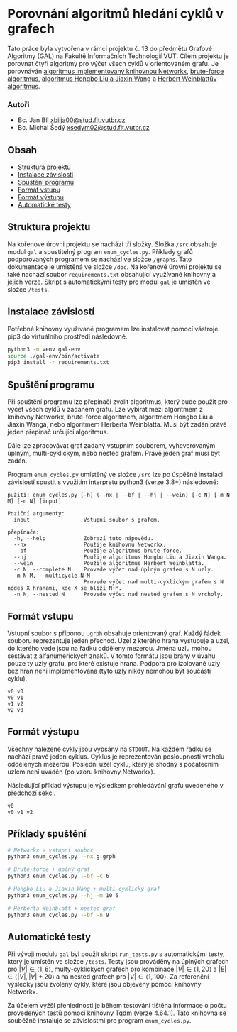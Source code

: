# Porovnání algoritmů hledání cyklů v grafech

Tato práce byla vytvořena v rámci projektu č. 13 do předmětu Grafové Algoritmy (GAL) na Fakultě Informačních Technologií VUT. Cílem projektu je porovnat čtyři algoritmy pro výčet všech cyklů v orientovaném grafu. Je porovnáván [algoritmus implementovaný knihovnou Networkx](https://epubs.siam.org/doi/10.1137/0204007), [brute-force algoritmus](https://www.edutechlearners.com/download/Graphtheory.pdf#page=302), [algoritmus Hongbo Liu a Jiaxin Wang](https://ieeexplore.ieee.org/document/1602189) a [Herbert Weinblattův algoritmus](https://doi.org/10.1145/321679.321684).

### Autoři
- Bc. Jan Bíl <xbilja00@stud.fit.vutbr.cz>
- Bc. Michal Šedý <xsedym02@stud.fit.vutbr.cz>

## Obsah
- [Struktura projektu](#struktura-projektu)
- [Instalace závislostí](#instalace-závislostí)
- [Spuštění programu](#spuštění-programu)
- [Formát vstupu](#formát-vstupu)
- [Formát výstupu](#formát-výstupu)
- [Automatické testy](#automatické-testy)

## Struktura projektu

Na kořenové úrovni projektu se nachází tři složky. Složka `/src` obsahuje modul `gal` a spustitelný program `enum_cycles.py`. Příklady grafů podporovaných programem se nachází ve složce `/graphs`. Tato dokumentace je umístěná ve složce `/doc`. Na kořenové úrovni projektu se také nachází soubor `requirements.txt` obsahující využívané knihovny a jejich verze. Skript s automatickými testy pro modul `gal` je umístěn ve složce `/tests`.

## Instalace závislostí

Potřebné knihovny využívané programem lze instalovat pomocí vástroje pip3 do virtuálního prostředí následovně.

```bash
python3 -m venv gal-env
source ./gal-env/bin/activate
pip3 install -r requirements.txt
```

## Spuštění programu

Při spuštění programu lze přepínači zvolit algoritmus, který bude použit pro výčet všech cyklů v zadaném grafu. Lze vybírat mezi algoritmem z knihovny Networkx, brute-force algoritmem, algoritmem Hongbo Liu a Jiaxin Wanga, nebo algoritmem Herberta Weinblatta. Musí být zadán právě jeden přepínač určující algoritmus.

Dále lze zpracovávat graf zadaný vstupním souborem, vyheverovaným úplným, multi-cyklickým, nebo nested grafem. Právě jeden graf musí být zadán.

Program `enum_cycles.py` umístěný ve složce `/src` lze po úspěšné instalaci závislostí spustit s využitím interpretu python3 (verze 3.8+) následovně:

```
pužití: enum_cycles.py [-h] (--nx | --bf | --hj | --wein) [-c N] [-m N M] [-n N] [input]

Poziční argumenty:
  input                 Vstupní soubor s grafem.

přepínače:
  -h, --help            Zobrazí tuto nápovědu.
  --nx                  Použije knihovnu Networkx.
  --bf                  Použije algoritmus brute-force.
  --hj                  Použije algoritmus Hongbo Liu a Jiaxin Wanga.
  --wein                Použije algoritmus Herbert Weinblatta.
  -c N, --complete N    Provede výčet nad úplným grafem s N uzly.
  -m N M, --multicycle N M
                        Provede výčet nad multi-cyklickým grafem s N nodes X hranami, kde X se blíží N+M.
  -n N, --nested N      Provede výčet nad nested grafem s N vrcholy.
```

## Formát vstupu

Vstupní soubor s příponou `.grph` obsahuje orientovaný graf. Každý řádek souboru reprezentuje jeden přechod. Uzel z kterého hrana vystupuje a uzel, do kterého vede jsou na řádku odděleny mezerou. Jména uzlu mohou sestávat z alfanumerických znaků. V tomto formátu jsou brány v úvahu pouze ty uzly grafu, pro které existuje hrana. Podpora pro izolované uzly bez hran není implementována (tyto uzly nikdy nemohou být součástí cyklu).

```
v0 v0
v0 v1
v1 v2
v2 v0
```

## Formát výstupu

Všechny nalezené cykly jsou vypsány na `STDOUT`. Na každém řádku se nachází právě jeden cyklus. Cyklus je reprezentován posloupností vrcholu oddělených mezerou. Poslední uzel cyklu, který je shodný s počátečním uzlem není uváděn (po vzoru knihovny Networkx).

Následující příklad výstupu je výsledkem prohledávání grafu uvedeného v [předchozí sekci](#formát-vstupu).

```
v0
v0 v1 v2
```

## Příklady spuštění

```bash
# Networkx + vstupní soubor
python3 enum_cycles.py --nx g.grph
```

```bash
# Brute-force + úplný graf
python3 enum_cycles.py --bf -c 6
```

```bash
# Hongbo Liu a Jiaxin Wang + multi-cyklický graf
python3 enum_cycles.py --hj -m 10 5
```

```bash
# Herberta Weinblatt + nested graf
python3 enum_cycles.py --bf -n 9
```

## Automatické testy

Při vývoji modulu `gal` byl použit skript `run_tests.py` s automatickými testy, který je umístěn ve složce `/tests`. Testy jsou prováděny na úplných grafech pro $|V| \in \langle 1, 6 \rangle$, multy-cyklických grafech pro kombinace $|V| \in \langle 1, 20 \rangle$ a $|E| \in \langle |V|, |V| + 20 \rangle$ a na nested grafech pro $|V| \in \langle 1, 100 \rangle$. Za referenční výsledky jsou zvoleny cykly, které jsou objeveny pomocí knihovny Networkx.

Za účelem vyžší přehlednosti je během testování tištěna informace o počtu provedených testů pomocí knihovny [Tqdm](https://tqdm.github.io) (verze 4.64.1). Tato knihovna se souběžně instaluje se závislostmi pro program `enum_cycles.py`.
